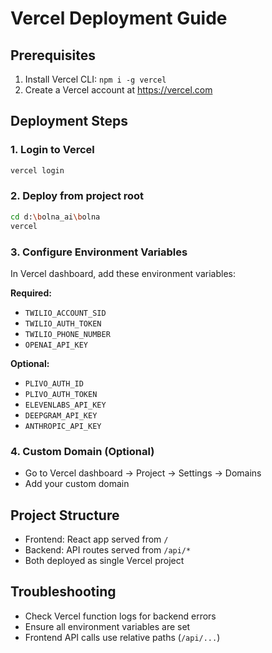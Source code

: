 # Vercel Deployment Guide

## Prerequisites
1. Install Vercel CLI: `npm i -g vercel`
2. Create a Vercel account at https://vercel.com

## Deployment Steps

### 1. Login to Vercel
```bash
vercel login
```

### 2. Deploy from project root
```bash
cd d:\bolna_ai\bolna
vercel
```

### 3. Configure Environment Variables
In Vercel dashboard, add these environment variables:

**Required:**
- `TWILIO_ACCOUNT_SID`
- `TWILIO_AUTH_TOKEN` 
- `TWILIO_PHONE_NUMBER`
- `OPENAI_API_KEY`

**Optional:**
- `PLIVO_AUTH_ID`
- `PLIVO_AUTH_TOKEN`
- `ELEVENLABS_API_KEY`
- `DEEPGRAM_API_KEY`
- `ANTHROPIC_API_KEY`

### 4. Custom Domain (Optional)
- Go to Vercel dashboard → Project → Settings → Domains
- Add your custom domain

## Project Structure
- Frontend: React app served from `/`
- Backend: API routes served from `/api/*`
- Both deployed as single Vercel project

## Troubleshooting
- Check Vercel function logs for backend errors
- Ensure all environment variables are set
- Frontend API calls use relative paths (`/api/...`)